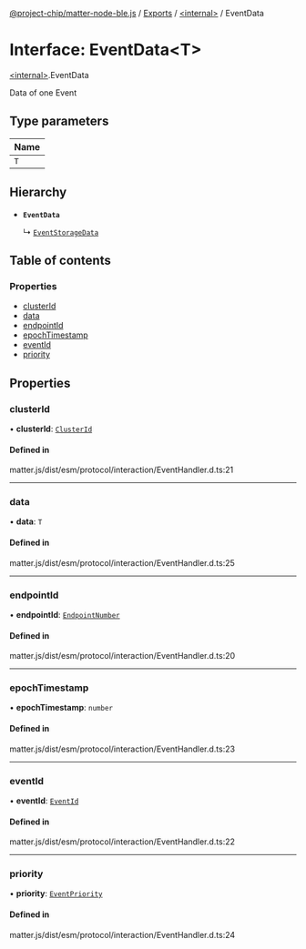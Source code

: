 [@project-chip/matter-node-ble.js](../README.md) / [Exports](../modules.md) / [\<internal\>](../modules/internal_.md) / EventData

# Interface: EventData\<T\>

[\<internal\>](../modules/internal_.md).EventData

Data of one Event

## Type parameters

| Name |
| :------ |
| `T` |

## Hierarchy

- **`EventData`**

  ↳ [`EventStorageData`](internal_.EventStorageData.md)

## Table of contents

### Properties

- [clusterId](internal_.EventData.md#clusterid)
- [data](internal_.EventData.md#data)
- [endpointId](internal_.EventData.md#endpointid)
- [epochTimestamp](internal_.EventData.md#epochtimestamp)
- [eventId](internal_.EventData.md#eventid)
- [priority](internal_.EventData.md#priority)

## Properties

### clusterId

• **clusterId**: [`ClusterId`](../modules/internal_.md#clusterid)

#### Defined in

matter.js/dist/esm/protocol/interaction/EventHandler.d.ts:21

___

### data

• **data**: `T`

#### Defined in

matter.js/dist/esm/protocol/interaction/EventHandler.d.ts:25

___

### endpointId

• **endpointId**: [`EndpointNumber`](../modules/internal_.md#endpointnumber)

#### Defined in

matter.js/dist/esm/protocol/interaction/EventHandler.d.ts:20

___

### epochTimestamp

• **epochTimestamp**: `number`

#### Defined in

matter.js/dist/esm/protocol/interaction/EventHandler.d.ts:23

___

### eventId

• **eventId**: [`EventId`](../modules/internal_.md#eventid)

#### Defined in

matter.js/dist/esm/protocol/interaction/EventHandler.d.ts:22

___

### priority

• **priority**: [`EventPriority`](../enums/internal_.EventPriority.md)

#### Defined in

matter.js/dist/esm/protocol/interaction/EventHandler.d.ts:24
